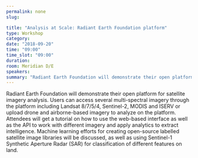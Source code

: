 ```yaml
---
permalink: none
slug:

title: "Analysis at Scale: Radiant Earth Foundation platform"
type: Workshop
category:
date: "2018-09-20"
time: "09:00"
time_slot: "09:00"
duration:
room: Meridian D/E
speakers:
summary: "Radiant Earth Foundation will demonstrate their open platform for satellite imagery analysis. Users can access several multi-spectral imagery through the platform including Landsat 8/7/5/4, Sentinel-2, MODIS and ISERV or upload drone and airborne-based imagery to analyze on the platform. Attendees will get a tutorial on  how to use the web-based interface as well as the API to work with different imagery and apply analytics to extract intelligence. Machine learning efforts for creating open-source labelled satellite image libraries will be discussed, as well as using Sentinel-1 Synthetic Aperture Radar (SAR) for classification of different features on land."
---
```

Radiant Earth Foundation will demonstrate their open platform for satellite imagery analysis. Users can access several multi-spectral imagery through the platform including Landsat 8/7/5/4, Sentinel-2, MODIS and ISERV or upload drone and airborne-based imagery to analyze on the platform. Attendees will get a tutorial on  how to use the web-based interface as well as the API to work with different imagery and apply analytics to extract intelligence. Machine learning efforts for creating open-source labelled satellite image libraries will be discussed, as well as using Sentinel-1 Synthetic Aperture Radar (SAR) for classification of different features on land.
